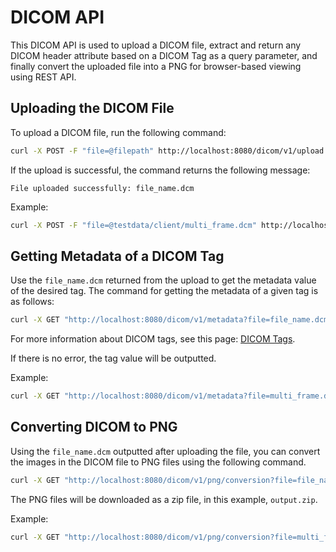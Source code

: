 # DICOM API

This DICOM API is used to upload a DICOM file, extract and return any DICOM header attribute based on a DICOM Tag as a query parameter, and finally convert the uploaded file into a PNG for browser-based viewing using REST API.

## Uploading the DICOM File

To upload a DICOM file, run the following command:

```bash
curl -X POST -F "file=@filepath" http://localhost:8080/dicom/v1/upload
```

If the upload is successful, the command returns the following message:

```text
File uploaded successfully: file_name.dcm
```

Example:

```bash
curl -X POST -F "file=@testdata/client/multi_frame.dcm" http://localhost:8080/dicom/v1/upload
```

## Getting Metadata of a DICOM Tag

Use the `file_name.dcm` returned from the upload to get the metadata value of the desired tag. The command for getting the metadata of a given tag is as follows:

```bash
curl -X GET "http://localhost:8080/dicom/v1/metadata?file=file_name.dcm&tag=tag_numbers"
```

For more information about DICOM tags, see this page: [DICOM Tags](https://www.dicomlibrary.com/dicom/dicom-tags/).

If there is no error, the tag value will be outputted.

Example:

```bash
curl -X GET "http://localhost:8080/dicom/v1/metadata?file=multi_frame.dcm&tag=(0010,0010)"

```


## Converting DICOM to PNG

Using the `file_name.dcm` outputted after uploading the file, you can convert the images in the DICOM file to PNG files using the following command. 

```bash
curl -X GET "http://localhost:8080/dicom/v1/png/conversion?file=file_name.dcm." -o output.zip
```

The PNG files will be downloaded as a zip file, in this example, `output.zip`.

Example:

```bash
curl -X GET "http://localhost:8080/dicom/v1/png/conversion?file=multi_frame.dcm" -o output.zip
```
